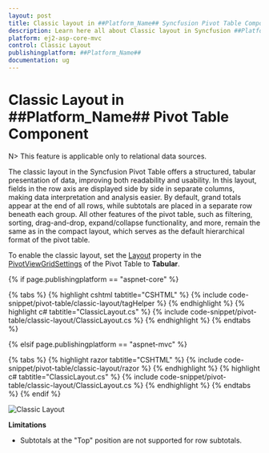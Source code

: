```yaml
---
layout: post
title: Classic layout in ##Platform_Name## Syncfusion Pivot Table Component
description: Learn here all about Classic layout in Syncfusion ##Platform_Name## Pivot Table component of Syncfusion Essential JS 2 and more.
platform: ej2-asp-core-mvc
control: Classic Layout
publishingplatform: ##Platform_Name##
documentation: ug
---
```



# Classic Layout in ##Platform_Name## Pivot Table Component

N> This feature is applicable only to relational data sources.

The classic layout in the Syncfusion Pivot Table offers a structured, tabular presentation of data, improving both readability and usability. In this layout, fields in the row axis are displayed side by side in separate columns, making data interpretation and analysis easier. By default, grand totals appear at the end of all rows, while subtotals are placed in a separate row beneath each group. All other features of the pivot table, such as filtering, sorting, drag-and-drop, expand/collapse functionality, and more, remain the same as in the compact layout, which serves as the default hierarchical format of the pivot table.

To enable the classic layout, set the [Layout](https://help.syncfusion.com/cr/aspnetmvc-js2/Syncfusion.EJ2.PivotView.PivotViewGridSettings.html#Syncfusion_EJ2_PivotView_PivotViewGridSettings_Layout) property in the [PivotViewGridSettings](https://help.syncfusion.com/cr/aspnetmvc-js2/Syncfusion.EJ2.PivotView.PivotViewGridSettings.html) of the Pivot Table to **Tabular**.

{% if page.publishingplatform == "aspnet-core" %}

{% tabs %}
{% highlight cshtml tabtitle="CSHTML" %}
{% include code-snippet/pivot-table/classic-layout/tagHelper %}
{% endhighlight %}
{% highlight c# tabtitle="ClassicLayout.cs" %}
{% include code-snippet/pivot-table/classic-layout/ClassicLayout.cs %}
{% endhighlight %}
{% endtabs %}

{% elsif page.publishingplatform == "aspnet-mvc" %}

{% tabs %}
{% highlight razor tabtitle="CSHTML" %}
{% include code-snippet/pivot-table/classic-layout/razor %}
{% endhighlight %}
{% highlight c# tabtitle="ClassicLayout.cs" %}
{% include code-snippet/pivot-table/classic-layout/ClassicLayout.cs %}
{% endhighlight %}
{% endtabs %}
{% endif %}



![Classic Layout](images/classic-layout.png)

**Limitations**

* Subtotals at the "Top" position are not supported for row subtotals.
